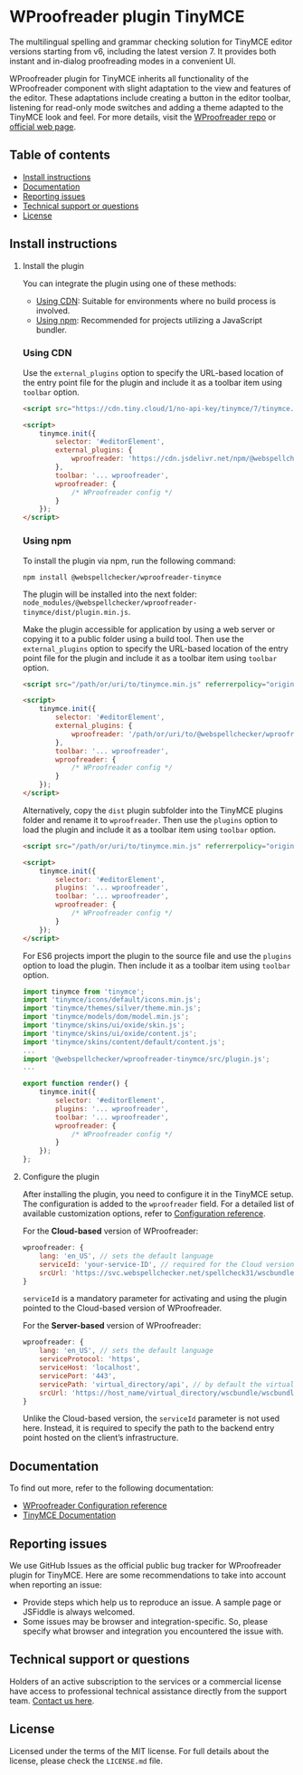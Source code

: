 WProofreader plugin TinyMCE
===================================

The multilingual spelling and grammar checking solution for TinyMCE editor versions starting from v6, including the latest version 7. It provides both instant and in-dialog proofreading modes in a convenient UI. 

WProofreader plugin for TinyMCE inherits all functionality of the WProofreader component with slight adaptation to the view and features of the editor. These adaptations include creating a button in the editor toolbar, listening for read-only mode switches and adding a theme adapted to the TinyMCE look and feel. For more details, visit the [WProofreader repo](https://github.com/WebSpellChecker/wproofreader) or [official web page](https://webspellchecker.com/wsc-proofreader/).

## Table of contents

* [Install instructions](#install-instructions)
* [Documentation](#documentation)
* [Reporting issues](#reporting-issues)
* [Technical support or questions](#technical-support-or-questions)
* [License](#license)

## Install instructions

1. Install the plugin

	You can integrate the plugin using one of these methods:
	- [Using CDN](#using-cdn): Suitable for environments where no build process is involved.
	- [Using npm](#using-npm): Recommended for projects utilizing a JavaScript bundler.

	### Using CDN

	Use the `external_plugins` option to specify the URL-based location of the entry point file for the plugin and include it as a toolbar item using `toolbar` option.

	```html
	<script src="https://cdn.tiny.cloud/1/no-api-key/tinymce/7/tinymce.min.js" referrerpolicy="origin"></script>

	<script>
		tinymce.init({
			selector: '#editorElement',
			external_plugins: {
				wproofreader: 'https://cdn.jsdelivr.net/npm/@webspellchecker/wproofreader-tinymce@1.0.0/dist/plugin.min.js'
			},
			toolbar: '... wproofreader',
			wproofreader: {
				/* WProofreader config */
			}
		});
	</script>
	```

	### Using npm

	To install the plugin via npm, run the following command:

	```
	npm install @webspellchecker/wproofreader-tinymce
	```

	The plugin will be installed into the next folder: `node_modules/@webspellchecker/wproofreader-tinymce/dist/plugin.min.js`.

	Make the plugin accessible for application by using a web server or copying it to a public folder using a build tool. Then use the `external_plugins` option to specify the URL-based location of the entry point file for the plugin and include it as a toolbar item using `toolbar` option.

	```html
	<script src="/path/or/uri/to/tinymce.min.js" referrerpolicy="origin"></script>

	<script>
		tinymce.init({
			selector: '#editorElement',
			external_plugins: {
				wproofreader: '/path/or/uri/to/@webspellchecker/wproofreader-tinymce/dist/plugin.min.js'
			},
			toolbar: '... wproofreader',
			wproofreader: {
				/* WProofreader config */
			}
		});
	</script>
	```

	Alternatively, copy the `dist` plugin subfolder into the TinyMCE plugins folder and rename it to `wproofreader`. Then use the `plugins` option to load the plugin and include it as a toolbar item using `toolbar` option.

	```html
	<script src="/path/or/uri/to/tinymce.min.js" referrerpolicy="origin"></script>

	<script>
		tinymce.init({
			selector: '#editorElement',
			plugins: '... wproofreader',
			toolbar: '... wproofreader',
			wproofreader: {
				/* WProofreader config */
			}
		});
	</script>
	```

	For ES6 projects import the plugin to the source file and use the `plugins` option to load the plugin. Then include it as a toolbar item using `toolbar` option.

	```js
	import tinymce from 'tinymce';
	import 'tinymce/icons/default/icons.min.js';
	import 'tinymce/themes/silver/theme.min.js';
	import 'tinymce/models/dom/model.min.js';
	import 'tinymce/skins/ui/oxide/skin.js';
	import 'tinymce/skins/ui/oxide/content.js';
	import 'tinymce/skins/content/default/content.js';
	...
	import '@webspellchecker/wproofreader-tinymce/src/plugin.js';
	...

	export function render() {
		tinymce.init({
			selector: '#editorElement',
			plugins: '... wproofreader',
			toolbar: '... wproofreader',
			wproofreader: {
				/* WProofreader config */
			}
		});
	};
	```

2. Configure the plugin

	After installing the plugin, you need to configure it in the TinyMCE setup. The configuration is added to the `wproofreader` field. For a detailed list of available customization options, refer to [Configuration reference](https://webspellchecker.com/docs/api/wscbundle/Options.html).

	For the **Cloud-based** version of WProofreader:

	```js
	wproofreader: {
		lang: 'en_US', // sets the default language
		serviceId: 'your-service-ID', // required for the Cloud version only
		srcUrl: 'https://svc.webspellchecker.net/spellcheck31/wscbundle/wscbundle.js'
	}
	```

	`serviceId` is a mandatory parameter for activating and using the plugin pointed to the Cloud-based version of WProofreader.

	For the **Server-based** version of WProofreader:

	```js
	wproofreader: {
		lang: 'en_US', // sets the default language
		serviceProtocol: 'https',
		serviceHost: 'localhost',
		servicePort: '443',
		servicePath: 'virtual_directory/api', // by default the virtual_directory is wscservice
		srcUrl: 'https://host_name/virtual_directory/wscbundle/wscbundle.js'
	}
	```

	Unlike the Cloud-based version, the `serviceId` parameter is not used here. Instead, it is required to specify the path to the backend entry point hosted on the client’s infrastructure.

## Documentation

To find out more, refer to the following documentation:

* [WProofreader Configuration reference](https://webspellchecker.com/docs/api/wscbundle/Options.html)
* [TinyMCE Documentation](https://www.tiny.cloud/docs/tinymce/latest/)

## Reporting issues

We use GitHub Issues as the official public bug tracker for WProofreader plugin for TinyMCE. Here are some recommendations to take into account when reporting an issue:

* Provide steps which help us to reproduce an issue. A sample page or JSFiddle is always welcomed.
* Some issues may be browser and integration-specific. So, please specify what browser and integration you encountered the issue with.

## Technical support or questions

Holders of an active subscription to the services or a commercial license have access to professional technical assistance directly from the support team. [Contact us here](https://webspellchecker.com/contact-us/).

## License
Licensed under the terms of the MIT license. For full details about the license, please check the `LICENSE.md` file.
